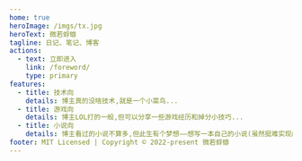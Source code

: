```yaml
---
home: true
heroImage: /imgs/tx.jpg
heroText: 微若蜉蝣
tagline: 日记、笔记、博客
actions:
  - text: 立即进入
    link: /foreword/
    type: primary
features:
  - title: 技术向
    details: 博主真的没啥技术,就是一个小菜鸟...
  - title: 游戏向
    details: 博主LOL打的一般,但可以分享一些游戏经历和掉分小技巧...
  - title: 小说向
    details: 博主看过的小说不算多,但此生有个梦想——想写一本自己的小说(虽然挺难实现的)
footer: MIT Licensed | Copyright © 2022-present 微若蜉蝣
---
```


<script>
   setTimeout(() => {
const toggle_dark_button = document.querySelector(".toggle-dark-button");
  const html = document.querySelector("html");
  const app = document.querySelector("#app");
  const hours = new Date().getHours();
  const getRandom = (start, end) => {
    //获得指定区间的随机数
    return Math.floor(start + (end - start) * Math.random());
  };
    const initTheme = () => {
    if (html.className.includes("dark")) {
      //深色模式
      app.style.cssText = `
     background: url(data:image/png;base64,iVBORw0KGgoAAAANSUhEUgAAAAwAAAAMCAYAAABWdVznAAAAGXRFWHRTb2Z0d2FyZQBBZG9iZSBJbWFnZVJlYWR5ccllPAAAACFJREFUeNpiZGBg4GegAsBlCD8TqSYNQg2Mo6FEBAAIMACdPABtrSW/IQAAAABJRU5ErkJggg==);
     background-repeat: repeat;
     background-attachment: fixed;
     min-height: 100vh;
      `;
    } else {
      //浅色模式
      // /imgs/bodyBG.png
      // https://apis.jxcxin.cn/api/dmimg
      // background-size:cover;
      const randomNum = getRandom(1, 5);
      app.style.cssText = `
       background: url(/imgs/bodyBG${randomNum}.png);
       background-repeat: repeat;
       background-attachment: fixed;
       min-height: 100vh;
      `;
    }
  };
  initTheme();
  toggle_dark_button.addEventListener("click", () => {
    initTheme();
  });
  if ((hours >= 18 || hours <= 5) && !html.className.includes("dark")) {
    toggle_dark_button.click();
    setTimeout(() => {
      initTheme();
    }, 0);
  }
   },500)
  
</script>

<style>
  #app .navbar{
    opacity: 0.8;
  }
   .home .hero img{
       max-height: 269px !important;
       border-radius:1rem; 
   }

</style>
